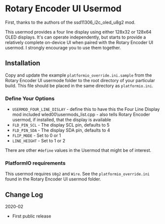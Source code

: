 # Rotary Encoder UI Usermod

First, thanks to the authors of the ssd11306_i2c_oled_u8g2 mod.

This usermod provides a four line display using either
128x32 or 128x64 OLED displays.
It's can operate independently, but starts to provide
a relatively complete on-device UI when paired with the 
Rotary Encoder UI usermod. I strongly encourage you to use 
them together.

## Installation

Copy and update the example `platformio_override.ini.sample` 
from the Rotary Encoder UI usermode folder to the root directory of your particular build.
This file should be placed in the same directory as `platformio.ini`.

### Define Your Options

* `USERMOD_FOUR_LINE_DISLAY`              - define this to have this the Four Line Display mod included wled00\usermods_list.cpp - also tells Rotary Encoder usermod, if installed, that the display is available
* `FLD_PIN_SCL`                           - The display SCL pin, defaults to 5
* `FLD_PIN_SDA`                           - The display SDA pin, defaults to 4
* `FLIP_MODE`                             - Set to 0 or 1
* `LINE_HEIGHT`                           - Set to 1 or 2

There are other `#define` values in the Usermod that might be of interest.

### PlatformIO requirements

This usermod requires `U8g2` and `Wire`. See the `platformio_override.ini`
found in the Rotary Encoder UI usermod folder.

## Change Log

2020-02
* First public release
